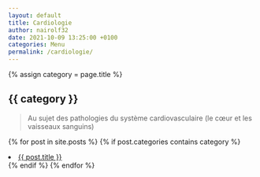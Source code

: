 ```yaml
---
layout: default
title: Cardiologie
author: nairolf32
date: 2021-10-09 13:25:00 +0100
categories: Menu
permalink: /cardiologie/
---
```


{% assign category = page.title %}

<h2>{{ category }}</h2>

> Au sujet des pathologies du système cardiovasculaire (le cœur et les vaisseaux sanguins)

{% for post in site.posts %}
{% if post.categories contains category %}
<li> <a href="{{ site.baseurl }}{{ post.url }}">{{ post.title }}</a> </li>
{% endif %}
{% endfor %}
